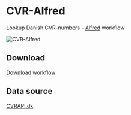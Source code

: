 CVR-Alfred
==========

Lookup Danish CVR-numbers - [Alfred](http://www.alfredapp.com/) workflow

![CVR-Alfred](http://cl.ly/PfK2/Screen%20Shot%202013-06-15%20at%2021.23.45.png)

## Download

[Download workflow](https://github.com/Fogh/CVR-Alfred/raw/master/CVR.alfredworkflow)

## Data source

[CVRAPI.dk](https://CVRAPI.dk)
